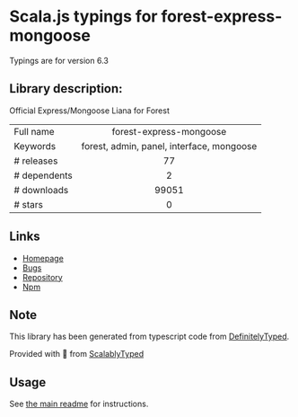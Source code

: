 
# Scala.js typings for forest-express-mongoose

Typings are for version 6.3

## Library description:
Official Express/Mongoose Liana for Forest

|                    |                 |
| ------------------ | :-------------: |
| Full name          | forest-express-mongoose |
| Keywords           | forest, admin, panel, interface, mongoose |
| # releases         | 77 |
| # dependents       | 2 |
| # downloads        | 99051 |
| # stars            | 0 |

## Links
- [Homepage](http://www.forestadmin.com)
- [Bugs](https://github.com/ForestAdmin/forest-express-mongoose/issues)
- [Repository](https://github.com/ForestAdmin/forest-express-mongoose)
- [Npm](https://www.npmjs.com/package/forest-express-mongoose)
    


## Note
This library has been generated from typescript code from [DefinitelyTyped](https://definitelytyped.org).

Provided with :purple_heart: from [ScalablyTyped](https://github.com/oyvindberg/ScalablyTyped)

## Usage
See [the main readme](../../readme.md) for instructions.


